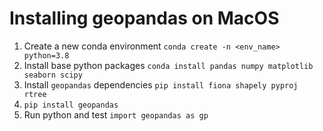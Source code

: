 # Installing geopandas on MacOS
1. Create a new conda environment `conda create -n <env_name> python=3.8`
2. Install base python packages `conda install pandas numpy matplotlib seaborn scipy`
3. Install `geopandas` dependencies `pip install fiona shapely pyproj rtree`
4. `pip install geopandas`
5. Run python and test `import geopandas as gp`
